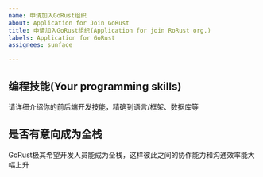 ```yaml
---
name: 申请加入GoRust组织
about: Application for Join GoRust
title: 申请加入GoRust组织(Application for join RoRust org.)
labels: Application for GoRust
assignees: sunface

---
```


## 编程技能(Your programming skills)
请详细介绍你的前后端开发技能，精确到语言/框架、数据库等

## 是否有意向成为全栈
GoRust极其希望开发人员能成为全栈，这样彼此之间的协作能力和沟通效率能大幅上升
